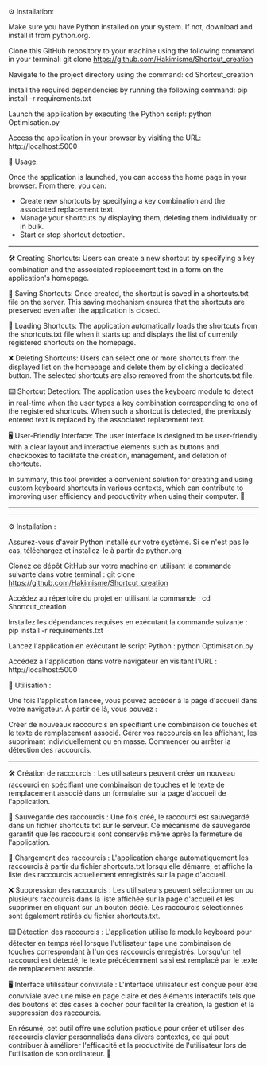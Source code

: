 ⚙️ Installation:

Make sure you have Python installed on your system. If not, download and install it from python.org.

Clone this GitHub repository to your machine using the following command in your terminal:
git clone https://github.com/Hakimisme/Shortcut_creation

Navigate to the project directory using the command:
cd Shortcut_creation

Install the required dependencies by running the following command:
pip install -r requirements.txt

Launch the application by executing the Python script:
python Optimisation.py

Access the application in your browser by visiting the URL: http://localhost:5000

🚀 Usage:

Once the application is launched, you can access the home page in your browser. From there, you can:

- Create new shortcuts by specifying a key combination and the associated replacement text.
- Manage your shortcuts by displaying them, deleting them individually or in bulk.
- Start or stop shortcut detection.

_____________________________________________________

🛠️ Creating Shortcuts: Users can create a new shortcut by specifying a key combination and the associated replacement text in a form on the application's homepage.

💾 Saving Shortcuts: Once created, the shortcut is saved in a shortcuts.txt file on the server. This saving mechanism ensures that the shortcuts are preserved even after the application is closed.

🔄 Loading Shortcuts: The application automatically loads the shortcuts from the shortcuts.txt file when it starts up and displays the list of currently registered shortcuts on the homepage.

❌ Deleting Shortcuts: Users can select one or more shortcuts from the displayed list on the homepage and delete them by clicking a dedicated button. The selected shortcuts are also removed from the shortcuts.txt file.

⌨️ Shortcut Detection: The application uses the keyboard module to detect in real-time when the user types a key combination corresponding to one of the registered shortcuts. When such a shortcut is detected, the previously entered text is replaced by the associated replacement text.

🖥️ User-Friendly Interface: The user interface is designed to be user-friendly with a clear layout and interactive elements such as buttons and checkboxes to facilitate the creation, management, and deletion of shortcuts.

In summary, this tool provides a convenient solution for creating and using custom keyboard shortcuts in various contexts, which can contribute to improving user efficiency and productivity when using their computer. 🚀

_____________________________________________________
_____________________________________________________

⚙️ Installation :

Assurez-vous d'avoir Python installé sur votre système. Si ce n'est pas le cas, téléchargez et installez-le à partir de python.org

Clonez ce dépôt GitHub sur votre machine en utilisant la commande suivante dans votre terminal :
git clone https://github.com/Hakimisme/Shortcut_creation

Accédez au répertoire du projet en utilisant la commande :
cd Shortcut_creation

Installez les dépendances requises en exécutant la commande suivante :
pip install -r requirements.txt

Lancez l'application en exécutant le script Python :
python Optimisation.py

Accédez à l'application dans votre navigateur en visitant l'URL : http://localhost:5000


🚀 Utilisation :

Une fois l'application lancée, vous pouvez accéder à la page d'accueil dans votre navigateur. À partir de là, vous pouvez :

Créer de nouveaux raccourcis en spécifiant une combinaison de touches et le texte de remplacement associé.
Gérer vos raccourcis en les affichant, les supprimant individuellement ou en masse.
Commencer ou arrêter la détection des raccourcis.

_____________________________________________________

🛠️ Création de raccourcis : Les utilisateurs peuvent créer un nouveau raccourci en spécifiant une combinaison de touches et le texte de remplacement associé dans un formulaire sur la page d'accueil de l'application.

💾 Sauvegarde des raccourcis : Une fois créé, le raccourci est sauvegardé dans un fichier shortcuts.txt sur le serveur. Ce mécanisme de sauvegarde garantit que les raccourcis sont conservés même après la fermeture de l'application.

🔄 Chargement des raccourcis : L'application charge automatiquement les raccourcis à partir du fichier shortcuts.txt lorsqu'elle démarre, et affiche la liste des raccourcis actuellement enregistrés sur la page d'accueil.

❌ Suppression des raccourcis : Les utilisateurs peuvent sélectionner un ou plusieurs raccourcis dans la liste affichée sur la page d'accueil et les supprimer en cliquant sur un bouton dédié. Les raccourcis sélectionnés sont également retirés du fichier shortcuts.txt.

⌨️ Détection des raccourcis : L'application utilise le module keyboard pour détecter en temps réel lorsque l'utilisateur tape une combinaison de touches correspondant à l'un des raccourcis enregistrés. Lorsqu'un tel raccourci est détecté, le texte précédemment saisi est remplacé par le texte de remplacement associé.

🖥️ Interface utilisateur conviviale : L'interface utilisateur est conçue pour être conviviale avec une mise en page claire et des éléments interactifs tels que des boutons et des cases à cocher pour faciliter la création, la gestion et la suppression des raccourcis.

En résumé, cet outil offre une solution pratique pour créer et utiliser des raccourcis clavier personnalisés dans divers contextes, ce qui peut contribuer à améliorer l'efficacité et la productivité de l'utilisateur lors de l'utilisation de son ordinateur. 🚀
